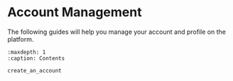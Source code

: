 # Account Management

The following guides will help you manage your account and profile on the platform. 


```{toctree}
:maxdepth: 1
:caption: Contents

create_an_account
```